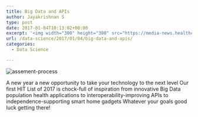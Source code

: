```yaml
---
title: Big Data and APIs
author: Jayakrishnan S
type: post
date: 2017-01-04T10:13:02+00:00
excerpt: '<img width="300" height="300" src="https://media-news.healthcareguys.com/wp-content/uploads/2017/01/Big_Data_a_1483524783-300x300.png" class="attachment-medium size-medium wp-post-image" alt="" style="display: block; margin-bottom: 5px; clear:both;max-width: 100%;" srcset="https://media-news.healthcareguys.com/wp-content/uploads/2017/01/Big_Data_a_1483524783-300x300.png 300w, https://media-news.healthcareguys.com/wp-content/uploads/2017/01/Big_Data_a_1483524783-100x100.png 100w, https://media-news.healthcareguys.com/wp-content/uploads/2017/01/Big_Data_a_1483524783.png 302w" sizes="(max-width: 300px) 100vw, 300px" />A new year a new opportunity to take your technology to the next level Our first HIT List of 2017 is chock-full of inspiration from innovative Big Data population health applications to interoperability-improving APIs to independence-supporting smart home gadgets Whatever your goals good luck getting there! '
url: /data-science/2017/01/04/big-data-and-apis/
categories:
  - Data Science

---
```

 ![assement-process](/blog/Big_Data_a_1483524783-300x300.png#center) 

 A new year a new opportunity to take your technology to the next level Our first HIT List of 2017 is chock-full of inspiration from innovative Big Data population health applications to interoperability-improving APIs to independence-supporting smart home gadgets Whatever your goals good luck getting there!